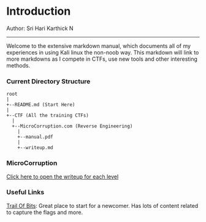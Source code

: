 # Introduction
Author: Sri Hari Karthick N

---
Welcome to the extensive markdown manual, which documents all of my experiences in using Kali linux the non-noob way. This markdown will link to more markdowns as I compete in CTFs, use new tools and other interesting methods.

### Current Directory Structure
```
root
|
+--README.md (Start Here)
|
+--CTF (All the training CTFs)
  |
  +--MicroCorruption.com (Reverse Engineering)
    |
    +--manual.pdf
    |
    +--writeup.md
```

### MicroCorruption
[Click here to open the writeup for each level](./CTF/RE_MicroCorruption.com/writeup.md)

### Useful Links
[Trail Of Bits](https://trailofbits.github.io/ctf/): Great place to start for a newcomer. Has lots of content related to capture the flags and more.
